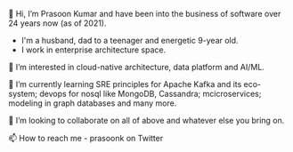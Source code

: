 👋 Hi, I’m Prasoon Kumar and have been into the business of software over 24 years now (as of 2021).
- I'm a husband, dad to a teenager and energetic 9-year old.
- I work in enterprise architecture space.

👀 I’m interested in cloud-native architecture, data platform and AI/ML.

🌱 I’m currently learning SRE principles for Apache Kafka and its eco-system; devops for nosql like MongoDB, Cassandra; mcicroservices; modeling in graph databases and many more.

💞️ I’m looking to collaborate on all of above and whatever else you bring on.

📫 How to reach me - prasoonk on Twitter

<!---
prasoonk/prasoonk is a ✨ special ✨ repository because its `README.md` (this file) appears on your GitHub profile.
You can click the Preview link to take a look at your changes.
--->

